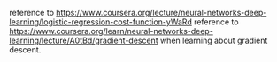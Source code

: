 reference to https://www.coursera.org/lecture/neural-networks-deep-learning/logistic-regression-cost-function-yWaRd
reference to https://www.coursera.org/learn/neural-networks-deep-learning/lecture/A0tBd/gradient-descent when learning about gradient descent.
